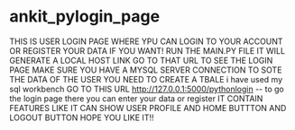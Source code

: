 # ankit_pylogin_page
THIS IS USER LOGIN PAGE WHERE YPU CAN LOGIN TO YOUR ACCOUNT OR REGISTER YOUR DATA IF YOU WANT!
RUN THE MAIN.PY FILE IT WILL GENERATE A LOCAL HOST LINK GO TO THAT URL TO SEE THE LOGIN PAGE
MAKE SURE YOU HAVE A MYSQL SERVER CONNECTION
TO SOTE THE DATA OF THE USER YOU NEED TO CREATE A TBALE  i have used my sql workbench
GO TO THIS URL http://127.0.0.1:5000/pythonlogin -- to go the login page there you can enter your data or register
IT CONTAIN FEATURES LIKE IT CAN SHOW USER PROFILE AND HOME BUTTTON AND LOGOUT BUTTON
HOPE YOU LIKE IT!!
